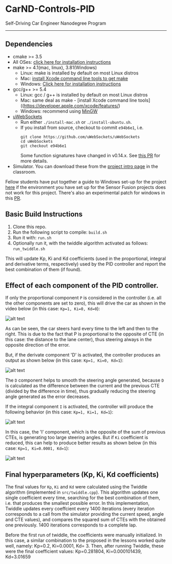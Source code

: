 # CarND-Controls-PID
Self-Driving Car Engineer Nanodegree Program

---

## Dependencies
[image1]: ./img/effect_of_p.gif "Effect of P"
[image2]: ./img/effect_of_d.gif "Effect of D"
[image3]: ./img/effect_of_i.gif "Effect of I"
[image4]: ./img/effect_of_small_i.gif "Effect of small I"

* cmake >= 3.5
 * All OSes: [click here for installation instructions](https://cmake.org/install/)
* make >= 4.1(mac, linux), 3.81(Windows)
  * Linux: make is installed by default on most Linux distros
  * Mac: [install Xcode command line tools to get make](https://developer.apple.com/xcode/features/)
  * Windows: [Click here for installation instructions](http://gnuwin32.sourceforge.net/packages/make.htm)
* gcc/g++ >= 5.4
  * Linux: gcc / g++ is installed by default on most Linux distros
  * Mac: same deal as make - [install Xcode command line tools]((https://developer.apple.com/xcode/features/)
  * Windows: recommend using [MinGW](http://www.mingw.org/)
* [uWebSockets](https://github.com/uWebSockets/uWebSockets)
  * Run either `./install-mac.sh` or `./install-ubuntu.sh`.
  * If you install from source, checkout to commit `e94b6e1`, i.e.
    ```
    git clone https://github.com/uWebSockets/uWebSockets 
    cd uWebSockets
    git checkout e94b6e1
    ```
    Some function signatures have changed in v0.14.x. See [this PR](https://github.com/udacity/CarND-MPC-Project/pull/3) for more details.
* Simulator. You can download these from the [project intro page](https://github.com/udacity/self-driving-car-sim/releases) in the classroom.

Fellow students have put together a guide to Windows set-up for the project [here](https://s3-us-west-1.amazonaws.com/udacity-selfdrivingcar/files/Kidnapped_Vehicle_Windows_Setup.pdf) if the environment you have set up for the Sensor Fusion projects does not work for this project. There's also an experimental patch for windows in this [PR](https://github.com/udacity/CarND-PID-Control-Project/pull/3).

## Basic Build Instructions

1. Clone this repo.
2. Run the following script to compile: `build.sh`
3. Run it with: `run.sh`
4. Optionally run it, with the twiddle algorithm activated as follows: `run_twiddle.sh`

This will update Kp, Ki and Kd coefficients (used in the proportional, integral and derivative terms, respectively)  used by the PID controller and report the best combination of them (if found).

## Effect of each component of the PID controller.

If only the proportional component `P` is considered in the controller (i.e. all
the other components are set to zero), this will drive the car as shown in the
video below (in this case: `Kp=1, Ki=0, Kd=0`):

![alt text][image1]

As can be seen, the car steers hard every time to the left and then to the right.
This is due to the fact that P is proportional to the opposite of CTE (in
this case: the distance to the lane center), thus steering always in the opposite direction of the error.

But, if the derivate component 'D' is activated, the controller produces an output as shown below (in this case: `Kp=1, Ki=0, Kd=1`):

![alt text][image2]

The `D` component helps to smooth the steering angle generated, because `D` is calculated as the
difference between the current and the previous CTE (divided by the difference in time), thus gradually reducing the steering
angle generated as the error decreases.


If the integral component `I` is activated, the controller will produce the following behavior (in this case: `Kp=1, Ki=1, Kd=1`):

![alt text][image3]

In this case, the 'I' component, which is the opposite of the sum of previous CTEs, is generating too large steering angles. But if `Ki` coefficient is reduced, this can help to produce better results as shown below (in this case: `Kp=1, Ki=0.0001, Kd=1`):

![alt text][image4]

## Final hyperparameters (Kp, Ki, Kd coefficients)
The final values for `Kp`, `Ki` and `Kd` were calculated using the Twiddle algorithm (implemented in `src/twiddle.cpp`). This algorithm updates one single coefficient every time, searching for the best combination of them, i.e. that produces the smallest possible error.
In this implementation, Twiddle updates every coeffcient every 1400 iterations (every iteration corresponds to a call from the simulator providing the current speed, angle and CTE values), and compares the squared sum of CTEs with the obtained one previously. 1400 iterations corresponds to a complete lap.

Before the first run of twiddle, the coefficients were manually initialized. In this case, a similar combination to the proposed in the lessons worked quite well, namely: Kp=0.2, Ki=0.0001, Kd= 3. Then, after running Twiddle, these were the final coefficient values:
Kp=0.281804, Ki=0.000101439, Kd=3.01659

